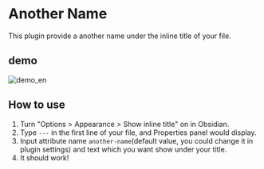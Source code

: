 # Another Name

This plugin provide a another name under the inline title of your file.

## demo

![demo_en](https://github.com/EurFelux/obsidian-another-name-plugin/assets/59059173/ac578b6d-f037-4564-97a5-81e516eb06b4)


## How to use

1. Turn "Options > Appearance > Show inline title" on in Obsidian.
2. Type `---` in the first line of your file, and Properties panel would display.
3. Input attribute name `another-name`(default value, you could change it in plugin settings) and text which you want show under your title.
4. It should work!

